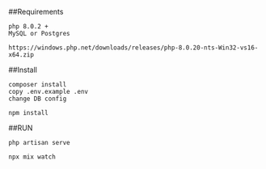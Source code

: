 ##Requirements

    php 8.0.2 +
    MySQL or Postgres

    https://windows.php.net/downloads/releases/php-8.0.20-nts-Win32-vs16-x64.zip

##Install

    composer install
    copy .env.example .env
    change DB config

    npm install
    
##RUN

    php artisan serve

    npx mix watch
